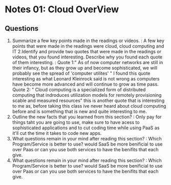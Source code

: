 # Notes 01: Cloud OverView
## Questions 
1. Summarize a few key points made in the readings or videos. : A few key points that were made in the readings were cloud, cloud computing and IT
2.Identify and provide two quotes that were made in the readings or videos, that you found interesting. Describe why you found each quote of them interesting. : Quote 1:" As of now computer networks are still in their infancy, but as they grow up and become sophisticated, we will probably see the spread of 'computer utilites' " I found this quote interesting as what Leonard Kleinrock said is not wrong as computers have become more advanced and will continue to grow as time pass. Quote 2: " Cloud computing is a specialized form of distributed computing that indroduces utilization models for remotely provisioning scable and measured resources" this is another quote that is interesting to me as, before taking this class ive never heard about cloud computing before and is something that is new and quite interesting to me.
3. Outline the new facts that you learned from this section? : Only pay for things taht you are going to use, make sure to have acess to sophisticated applications and to cut coding time while using PaaS as it'll cut the time it takes to code new apps.
4. What questions remain in your mind after reading this section? : Which Program/Service is better to use? would SaaS be more benificial to use over Paas or can you use both services to have the benifits that each give.
5. What questions remain in your mind after reading this section? : Which Program/Service is better to use? would SaaS be more benificial to use over Paas or can you use both services to have the benifits that each give.
